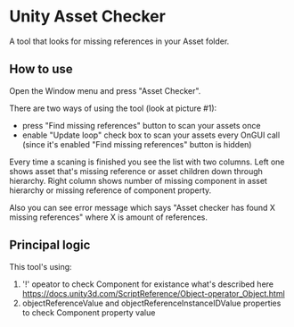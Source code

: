 # Unity Asset Checker
A tool that looks for missing references in your Asset folder.

## How to use ##

Open the Window menu and press "Asset Checker".

There are two ways of using the tool (look at picture #1):
- press "Find missing references" button to scan your assets once 
- enable "Update loop" check box to scan your assets every OnGUI call (since it's enabled "Find missing references" button is hidden)

Every time a scaning is finished you see the list with two columns. Left one shows asset that's missing reference or asset children down through hierarchy. Right column shows number of missing component in asset hierarchy or missing reference of component property.

Also you can see error message which says "Asset checker has found X missing references" where X is amount of references.

## Principal logic ##

This tool's using:
1) '!' opeator to check Component for existance what's described here https://docs.unity3d.com/ScriptReference/Object-operator_Object.html
2) objectReferenceValue and objectReferenceInstanceIDValue properties to check Component property value